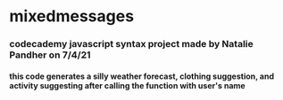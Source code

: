 # mixedmessages
### codecademy javascript syntax project made by Natalie Pandher on 7/4/21

#### this code generates a silly weather forecast, clothing suggestion, and activity suggesting after calling the function with user's name
